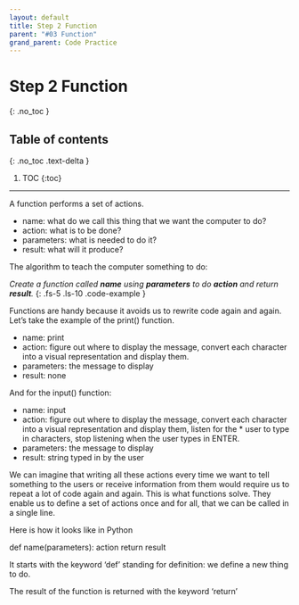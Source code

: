 ```yaml
---
layout: default
title: Step 2 Function
parent: "#03 Function"
grand_parent: Code Practice
---
```


# Step 2 Function
{: .no_toc }

## Table of contents
{: .no_toc .text-delta }

1. TOC
{:toc}

---


A function performs a set of actions.

* name: what do we call this thing that we want the computer to do? 
* action: what is to be done?
* parameters: what is needed to do it?
* result: what will it produce?

The algorithm to teach the computer something to do:

_Create a function called **name** using **parameters** to do **action** and return **result**._
{: .fs-5 .ls-10 .code-example }

Functions are handy because it avoids us to rewrite code again and again. Let’s take the example of the print() function.

* name: print
* action: figure out where to display the message, convert each character into a visual representation and display them.
* parameters: the message to display
* result: none

And for the input() function:

* name: input
* action: figure out where to display the message, convert each character into a visual representation and display them, listen for the * user to type in characters, stop listening when the user types in ENTER.
* parameters: the message to display
* result: string typed in by the user

We can imagine that writing all these actions every time we want to tell something to the users or receive information from them would require us to repeat a lot of code again and again. This is what functions solve. They enable us to define a set of actions once and for all, that we can be called in a single line.

Here is how it looks like in Python


def name(parameters):
    action
    return result

It starts with the keyword ‘def’ standing for definition: we define a new thing to do.

The result of the function is returned with the keyword ‘return’